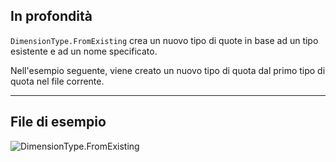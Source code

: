 ## In profondità
`DimensionType.FromExisting` crea un nuovo tipo di quote in base ad un tipo esistente e ad un nome specificato.

Nell'esempio seguente, viene creato un nuovo tipo di quota dal primo tipo di quota nel file corrente.
___
## File di esempio

![DimensionType.FromExisting](./Revit.Elements.DimensionType.FromExisting_img.jpg)
